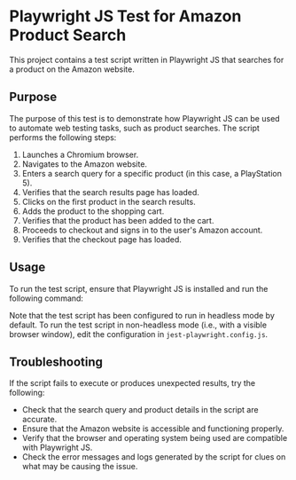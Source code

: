 # Playwright JS Test for Amazon Product Search

This project contains a test script written in Playwright JS that searches for a product on the Amazon website.

## Purpose

The purpose of this test is to demonstrate how Playwright JS can be used to automate web testing tasks, such as product searches. The script performs the following steps:

1. Launches a Chromium browser.
2. Navigates to the Amazon website.
3. Enters a search query for a specific product (in this case, a PlayStation 5).
4. Verifies that the search results page has loaded.
5. Clicks on the first product in the search results.
6. Adds the product to the shopping cart.
7. Verifies that the product has been added to the cart.
8. Proceeds to checkout and signs in to the user's Amazon account.
9. Verifies that the checkout page has loaded.

## Usage

To run the test script, ensure that Playwright JS is installed and run the following command:

Note that the test script has been configured to run in headless mode by default. To run the test script in non-headless mode (i.e., with a visible browser window), edit the configuration in `jest-playwright.config.js`.

## Troubleshooting

If the script fails to execute or produces unexpected results, try the following:

- Check that the search query and product details in the script are accurate.
- Ensure that the Amazon website is accessible and functioning properly.
- Verify that the browser and operating system being used are compatible with Playwright JS.
- Check the error messages and logs generated by the script for clues on what may be causing the issue.

